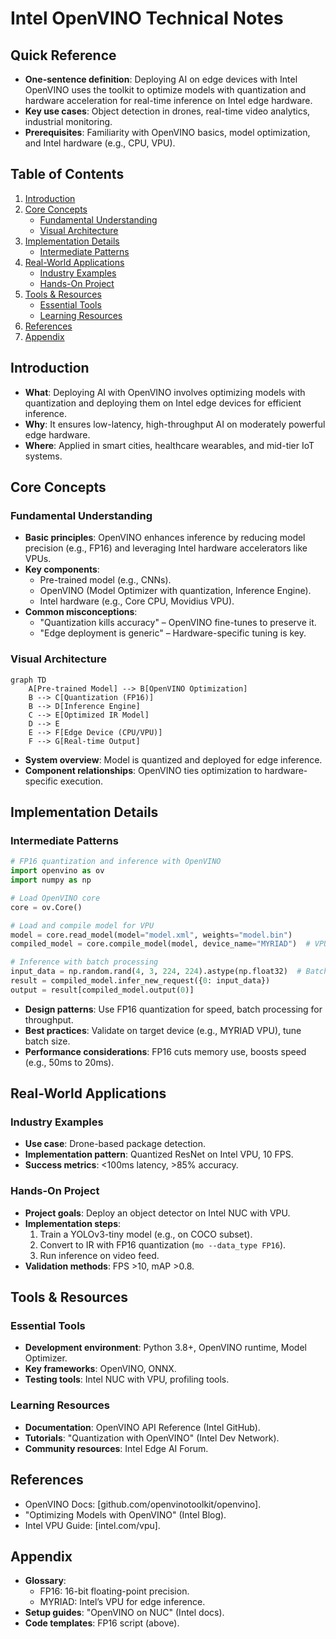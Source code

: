 # Intel OpenVINO Technical Notes  

<!-- [Image description: A rectangular diagram showing a pre-trained model optimized with OpenVINO, deployed to an edge device like an Intel NUC with VPU. It includes steps like quantization and inference engine setup, with a performance overlay (e.g., latency, power) and a technical design.] -->

## Quick Reference  
- **One-sentence definition**: Deploying AI on edge devices with Intel OpenVINO uses the toolkit to optimize models with quantization and hardware acceleration for real-time inference on Intel edge hardware.  
- **Key use cases**: Object detection in drones, real-time video analytics, industrial monitoring.  
- **Prerequisites**: Familiarity with OpenVINO basics, model optimization, and Intel hardware (e.g., CPU, VPU).  

## Table of Contents  
1. [Introduction](#introduction)  
2. [Core Concepts](#core-concepts)  
   - [Fundamental Understanding](#fundamental-understanding)  
   - [Visual Architecture](#visual-architecture)  
3. [Implementation Details](#implementation-details)  
   - [Intermediate Patterns](#intermediate-patterns)  
4. [Real-World Applications](#real-world-applications)  
   - [Industry Examples](#industry-examples)  
   - [Hands-On Project](#hands-on-project)  
5. [Tools & Resources](#tools--resources)  
   - [Essential Tools](#essential-tools)  
   - [Learning Resources](#learning-resources)  
6. [References](#references)  
7. [Appendix](#appendix)  

## Introduction  
- **What**: Deploying AI with OpenVINO involves optimizing models with quantization and deploying them on Intel edge devices for efficient inference.  
- **Why**: It ensures low-latency, high-throughput AI on moderately powerful edge hardware.  
- **Where**: Applied in smart cities, healthcare wearables, and mid-tier IoT systems.  

## Core Concepts  
### Fundamental Understanding  
- **Basic principles**: OpenVINO enhances inference by reducing model precision (e.g., FP16) and leveraging Intel hardware accelerators like VPUs.  
- **Key components**:  
  - Pre-trained model (e.g., CNNs).  
  - OpenVINO (Model Optimizer with quantization, Inference Engine).  
  - Intel hardware (e.g., Core CPU, Movidius VPU).  
- **Common misconceptions**:  
  - "Quantization kills accuracy" – OpenVINO fine-tunes to preserve it.  
  - "Edge deployment is generic" – Hardware-specific tuning is key.  

### Visual Architecture  
```mermaid  
graph TD  
    A[Pre-trained Model] --> B[OpenVINO Optimization]  
    B --> C[Quantization (FP16)]  
    B --> D[Inference Engine]  
    C --> E[Optimized IR Model]  
    D --> E  
    E --> F[Edge Device (CPU/VPU)]  
    F --> G[Real-time Output]  
```  
- **System overview**: Model is quantized and deployed for edge inference.  
- **Component relationships**: OpenVINO ties optimization to hardware-specific execution.  

## Implementation Details  
### Intermediate Patterns  
```python  
# FP16 quantization and inference with OpenVINO  
import openvino as ov  
import numpy as np  

# Load OpenVINO core  
core = ov.Core()  

# Load and compile model for VPU  
model = core.read_model(model="model.xml", weights="model.bin")  
compiled_model = core.compile_model(model, device_name="MYRIAD")  # VPU  

# Inference with batch processing  
input_data = np.random.rand(4, 3, 224, 224).astype(np.float32)  # Batch of 4  
result = compiled_model.infer_new_request({0: input_data})  
output = result[compiled_model.output(0)]  
```  
- **Design patterns**: Use FP16 quantization for speed, batch processing for throughput.  
- **Best practices**: Validate on target device (e.g., MYRIAD VPU), tune batch size.  
- **Performance considerations**: FP16 cuts memory use, boosts speed (e.g., 50ms to 20ms).  

## Real-World Applications  
### Industry Examples  
- **Use case**: Drone-based package detection.  
- **Implementation pattern**: Quantized ResNet on Intel VPU, 10 FPS.  
- **Success metrics**: <100ms latency, >85% accuracy.  

### Hands-On Project  
- **Project goals**: Deploy an object detector on Intel NUC with VPU.  
- **Implementation steps**:  
  1. Train a YOLOv3-tiny model (e.g., on COCO subset).  
  2. Convert to IR with FP16 quantization (`mo --data_type FP16`).  
  3. Run inference on video feed.  
- **Validation methods**: FPS >10, mAP >0.8.  

## Tools & Resources  
### Essential Tools  
- **Development environment**: Python 3.8+, OpenVINO runtime, Model Optimizer.  
- **Key frameworks**: OpenVINO, ONNX.  
- **Testing tools**: Intel NUC with VPU, profiling tools.  

### Learning Resources  
- **Documentation**: OpenVINO API Reference (Intel GitHub).  
- **Tutorials**: "Quantization with OpenVINO" (Intel Dev Network).  
- **Community resources**: Intel Edge AI Forum.  

## References  
- OpenVINO Docs: [github.com/openvinotoolkit/openvino].  
- "Optimizing Models with OpenVINO" (Intel Blog).  
- Intel VPU Guide: [intel.com/vpu].  

## Appendix  
- **Glossary**:  
  - FP16: 16-bit floating-point precision.  
  - MYRIAD: Intel’s VPU for edge inference.  
- **Setup guides**: "OpenVINO on NUC" (Intel docs).  
- **Code templates**: FP16 script (above).  
